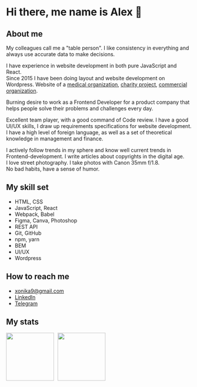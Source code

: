 # Hi there, me name is Alex 👋

## About me

My colleagues call me a "table person". I like consistency in everything and always use accurate data to make decisions.

I have experience in website development in both pure JavaScript and React. \
Since 2015 I have been doing layout and website development on Wordpress. Website of a [medical organization](https://irgpc.ru/), [charity project](https://xn--80abh4ara1ao.xn--p1ai/), [commercial organization](https://timber.krona-baikal.com/).

Burning desire to work as a Frontend Developer for a product company that helps people solve their problems and challenges every day.

Excellent team player, with a good command of Code review. I have a good UI/UX skills, I draw up requirements specifications for website development. \
I have a high level of foreign language, as well as a set of theoretical knowledge in management and finance.

I actively follow trends in my sphere and know well current trends in Frontend-development. I write articles about copyrights in the digital age. \
I love street photography. I take photos with Canon 35mm f/1.8. \
No bad habits, have a sense of humor.

## My skill set

* HTML, CSS
* JavaScript, React
* Webpack, Babel
* Figma, Canva, Photoshop
* REST API
* Git, GitHub
* npm, yarn
* BEM
* UI/UX
* Wordpress

## How to reach me

* xonika9@gmail.com
* [LinkedIn](https://www.linkedin.com/in/alex-beltyukov/)
* [Telegram](https://t.me/xonika9)

## My stats

<div>
<a href="https://github-readme-stats-x9.vercel.app/api?username=xonika9&hide=stars,contribs&show_icons=true">
  <img  align="left" height="130" style="margin-right: 10px" src="https://github-readme-stats-x9.vercel.app/api?username=xonika9&hide=stars,contribs&show_icons=true" />
</a>
<a href="https://github-readme-stats-x9.vercel.app/api/top-langs/?username=xonika9&layout=compact">
  <img align="left" height="130" src="https://github-readme-stats-x9.vercel.app/api/top-langs/?username=xonika9&layout=compact" />
</a>
</div>
